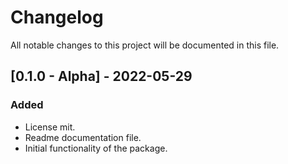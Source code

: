 # Changelog

All notable changes to this project will be documented in this file.

## [0.1.0 - Alpha] - 2022-05-29

### Added

- License mit.
- Readme documentation file.
- Initial functionality of the package.
